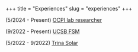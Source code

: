 +++
title = "Experiences"
slug = "experiences"
+++

<!-- + Please hire me + -->

(5/2024 - Present) [OCPI lab researcher](/experiences/ocpi)

(9/2022 - Present) [UCSB FSM](/experiences/fsm)

(5/2022 - 9/2022) [Trina Solar](/experiences/trina)